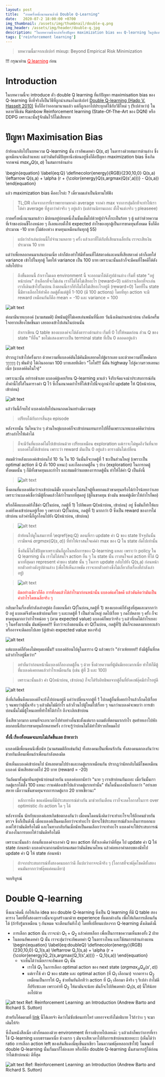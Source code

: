 ```yaml
---
layout: post
title:  "กาลครั้งหนึ่งนานมาแล้วมี Double Q-Learning"
date:   2020-07-2 18:00:00 +0700
img_thumbnail: /assets/img/thumbnail/double-q.png
img_header: /assets/img/header/double-q.jpg
description: "ในบทความนี้จะเล่าเรื่องปัญหา maximization bias ของ Q-learning ในรูปแบบของนิทานให้ฟัง เพื่อให้เข้าใจง่าย (รึเปล่า ?)"
tags: ['reinforcement learning']
---
```


> บทความนี้มาจากเปเปอร์ mixup: Beyond Empirical Risk Minimization 

!!! กรุณาอ่าน <a href="https://thammasorn.github.io/2020/05/03/Q-learning.html" style="color: red;">Q learning</a> ก่อน

# Introduction
ในบทความนี้จะ introduce ตัว double Q learning ที่แก้ปัญหา maximisation bias ของ Q-learning  ซึ่งที่จริงก็เป็นวิธีที่ถูกนำเสนอในเปเปอร์ <a href="https://papers.nips.cc/paper/3964-double-q-learning">Double Q-learning (Hado V. Hasselt 2010)</a> ซึ่งก็ถือว่าออกมานานแล้ว  แต่ก็ถูกเอาไปประยุกต์ใช้กับวิธีใหม่ ๆ (รึเปล่าหว่า) ในหลายวิธีเช่น  Rainbow Reinforcement learning (State-Of-The-Art ของ DQN) หรือ DDPG เพราะฉะนั้นรู้จักมันไว้ก็ไม่เสียหาย


# ปัญหา Maximisation Bias

ถ้าย้อนกลับไปในบทความ Q-learning นั้น เราอัพเดทค่า $Q(s,a)$ ในตารางด้วยสมการด้านล่าง ซึ่งดูเหมือนจะดีแล้วแหละ แต่ว่ามันยังมีปัญหานึงซ่อนอยู่ซึ่งก็คือปัญหา maximization bias ซึ่งเกิดจากพจน์ $max_aQ(s,a)$ ในสมการด้านล่าง
 
\begin{equation}
\label{eq:Q}
\definecolor{energy}{RGB}{230,10,0}
   Q(s,a) \leftarrow Q(s,a) + \alpha (r + {\color{energy}Q(s,argmax(Q(s',a)))} - Q(s,a))
\end{equation}

แล้ว maximization bias คืออะไรล่ะ ? เดี๋ยวผมเล่าเป็นนิทานให้ฟัง

>TL;DR เกิดจากการที่เราพยายามหาค่า average จากค่า max จากการสุ่มอีกทีจะทำให้เราได้ค่า average ที่สูงกว่าค่าจริง ๆ อยู่แล้ว (แต่อ่านนิทานเถอะ ตั้งใจแต่งจริง ๆ pleaseee)

กาลครั้งหนึ่งนานมาแล้วว มีบ่อนอยู่บ่อนหนึ่งในนั้นเต็มไปด้วยตู้ปาจิงโกะเป็นร้อย ๆ ตู้ แต่ว่าด้วยความที่เจ้าของบ่อนขี้โกงหน่อย ๆ ก็เลยแอบตั้งให้ expected กำไรของทุกตู้เป็นการขาดทุนทั้งหมด ซึ่งก็คือประมาณ -10 บาท (ไม่ต้องห่วง ขาดทุนเหมือนกันทุกตู้ 55)

> แปลว่าถ้าเล่นบ่อนนี้ไปจำนวนหลาย ๆ ครั้ง แล้วเอาที่ได้กับที่เสียมาเฉลี่ยกัน เราจะเสียเงินประมาณ 10 บาท

แต่ว่าเพื่อหลอกคนมาเล่นบ่อนเนี่ย เค้าก็ต้องทำให้มีทั้งคนที่ได้สตางค์และคนที่เสียสตางค์ เค้าก็เลยใส่ variance เข้าไปในทุกตู้ โดยให้ variance เป็น 100 บาท เพราะฉะนั้นแล้วก็จะมีคนที่โชคดีได้ตังกลับไปบ้าง

> ถึงขั้นตอนนี้ ถ้าเราโมเดล environment นี้ จะออกมาได้ดังรูปด้านล่าง เริ่มที่ state "อยู่หน้าบ่อน" ถ้าเลือกที่จะไม่เล่น เราก็ไม่ได้ไม่เสียอะไร (reward=0) แต่ถ้าเราเลือกที่จะเล่น เราก็เดินเข้าไปในบ่อน ถึงตอนนี้เราก็ยังไม่ได้ไม่เสียอะไรอยู่ดี (reward=0) โดยที่ใน state นี้มีทางเลือกให้ทำคือ กดตู้ตั้งแต่ตู้ที่ 1-100 (มี 100 actions) โดยที่ทุก action จะมี reward เหมือนกันก็คือ mean = -10 และ variance = 100    

![alt text](/assets/img/double-q/casino-env.png)


ต่อมามีนายแบลงค์ (นามสมมติ) ผีพนันผู้ที่ไม่เคยเล่นพนันที่นี่เลย วันนึงเดินผ่านหน้าบ่อน เกิดนึกครึ้มใจอยากเสี่ยงโชคขึ้นมา เลยลองเข้าไปเล่นในบ่อนนั้น 

> ถ้าเราเขียน Q table ของแบลงค์จะได้ดังตารางด้านล่าง เริ่มที่ 0 ไปให้หมดก่อน ส่วน Q ของ state "ที่อื่น" ขอไม่แสดงเพราะเป็น terminal state ที่เป็น 0 ตลอดอยู่แล้ว

![alt text](/assets/img/double-q/Q_table_init.png)

ปรากฎว่าเข้าไปครั้งแรก ด้วยความที่แบลงค์ตันไม้คันมือเลยกดไปตู้แรกเลย และด้วยความที่โชคดีมาก ๆๆๆๆๆ (ๆ พันตัว) ได้เงินออกมา 100 บาทเลยทีเดียว "โอโห่!!! นี่มัน highway ไปสู่ความรวยเลยนะเนี่ย (แบลงค์คิดในใจ)"

เพราะฉะนั้น อย่ารอช้าเลย แบลงค์ผู้เคยเรียน Q-learning มาแล้ว จึงรีบจัดแจงนำประสบการณ์อันล้ำค่านี้ไปใส่ในตารางค่า Q ไว้ ซึ่งในอนาคตกำไรที่ใส่เข้าไปนี้จะถูกนำไป update ให้ Q(หน้าบ่อน, เข้าบ่อน)

![alt text](/assets/img/double-q/Q-first-step.png)

แล้ววันนี้ก็จบไป แบลงค์กลับไปนอนกอดเงินอย่างมีความสุข 
> เปรียบได้กับการสิ้นสุด episode

หลังจากนั้น วันไหนว่าง ๆ ส่วนใหญ่แบลงค์ก็จะเข้าบ่อนแทนการไปที่อื่นเพราะนายแบลงค์คิดว่าบ่อนสร้างกำไรให้เค้าได้
> ก็จะมีวันที่แบลงค์ไม่ไปเข้าบ่อนด้วย เปรียบเหมือน exploration แต่เราจะไม่พูดถึงวันที่นายแบลงค์ไม่ได้เข้าบ่อน เพราะว่า reward มันเป็น 0 อยู่แล้ว ตารางมันไม่เปลี่ยน

สมมติว่าหลังแบลงค์เข้าบ่อนไป 10 วัน ใน 10 วันนั้นก็จะกดตู้ที่ 1 ซะเป็นส่วนใหญ่ (เพราะเป็น optimal action มี Q ตั้ง 100 แหนะ) และก็ลองกดตู้อื่น ๆ บ้าง (exploration) ในการกดตู้ทั้งหมดนั้น ๆ ก็มีทั้งขาดทุนและกำไร และสมมติว่าผลของการกดตู้นั้น ทำให้ได้ค่า Q เป็นดังนี้ 

> ![alt text](/assets/img/double-q/Q-10.png)


ซึ่งตอนที่แบลงค์คิดว่าจะเข้าบ่อนดีมั๊ย แบลงค์จะไม่สนใจตู้ที่เคยกดแล้วขาดทุนหรือได้กำไรน้อยกว่าเลย เพราะว่าแบลงค์เชื่อว่ามีตู้ที่กดแล้วได้กำไรมากที่สุดอยู่ (ตู้อื่นขาดทุน ช่างมัน ขอแค่ตู้เดียวให้กำไรก็พอ) 

หรือก็คือแบลงค์ยังใช้ค่า Q(ในบ่อน, กดตู้ที่ 1) ไปอัพเดท Q(หน้าบ่อน, เข้าบ่อน) อยู่ ซึ่งมันก็ทำให้แบลงค์ยังคงเข้าบ่อนอยู่เรื่อย ๆ เพราะค่า Q(ในบ่อน, กดตู้ที่ 1) มากกว่า 0 ซึ่งเป็น reward ของการไม่เข้าบ่อน แล้วค่านี้ก็ถูกโอนไปยัง Q(หน้าบ่อน, เข้าบ่อน)


> ![alt text](/assets/img/double-q/Q-second.png)



> ถ้าย้อนไปดูในสมการที่ \eqref{eq:Q} ตอนที่เรา update ค่า Q ของ state ปัจจุบันนั้น เรามีพจน์ $argmax(Q(s,a))$ ที่ทำให้เราสนใจแค่ค่า max ของ Q ใน state ถัดไปเท่านั้น

> ซึ่งอันนี้ไม่ใช่ปัญหาเพราะมันก็ถูกในหลักการของ Q-learning แหละ เพราะว่า policy ใน Q learning นั้น เราไม่ได้สนใจ action อื่น ๆ ใน state นั้น เราสนใจแค่ action ที่ได้ Q มากที่สุดมา represent ค่าของ state นั้น ๆ ในการ update กลับไปยัง Q(s,a) ก่อนหน้า ยกตัวอย่างดังรูปด้านล่าง (เพื่อให้เห็นภาพชัด เราจะยกตัวอย่างซึ่งไม่เกี่ยวกับเรื่องที่กำลังเล่าอยู่)

> ![alt text](/assets/img/double-q/Q-diagram.png)


> <span style='color:red;'> ผิดอย่างเดียวก็คือ การที่กดแล้วได้กำไรมาก่อนหน้านั้น แบลงค์แค่โชคดี แล้วดันคิดว่ามันเป็นค่ากำไรโดยเฉลี่ยจริง ๆ </span> 

กลับมาในเรื่องที่กำลังเล่าอยู่ต่อ ถึงตอนนี้ค่า Q(ในบ่อน,กดตู้ที่ 1) ของแบลงค์ก็ยังสูงที่สุดและมากกว่า 0 อยู่ แบลงค์จึงยังคงเข้าบ่อนเรื่อย ๆ และกดตู้ที่ 1 เป็นส่วนใหญ่ กดไปเรื่อย ๆ กดไปหลาย ๆ ครั้ง ก็จะขาดทุนมากกว่ากำไรหน่อย ๆ (ตาม expected value) แบลงค์ก็พบว่าจริง ๆ แล้วที่กดได้กำไรเยอะ ๆ ในครั้งแรกนั้น มันฟลุ๊คคค!!! ซึ่งกว่าจะถึงตอนนั้น ค่า Q(ในบ่อน, กดตู้ที่1) มันก็จะลดลงมาเยอะแล้ว หรืออาจจะติดลบไปเลย (ลู่เข้าค่า expected value ของจริง)

![alt text](/assets/img/double-q/Q-1-conv.png)

แต่แบลงค์ก็ยังคงไม่หยุดแค่นั้น!! แบลงค์ย้อนไปดูในตาราง Q แล้วพบว่า "อ่าวเห้ยยยย!! ยังมีตู้อื่นที่กดแล้วกำไรอยู่นี่หว่าา" 

> อย่าลืมว่าก่อนหน้านี้แบลงค์ก็ลองกดตู้อื่น ๆ ด้วย ซึ่งด้วยความที่ตู้มันมีเยอะมากเนี่ย ทำให้ก็มีตู้ที่แบลงค์เคยกดแล้วกำไรเหมือนกัน (เช่น ตู้ที่ 3 และ 100)

> เพราะฉะนั้นแล้ว ค่า Q(หน้าบ่อน, เข้าบ่อน) ก็จะได้รับอิทธิพลจากตู้อื่นที่ยังคงฟลุ๊คมีกำไรอยู่ดี

![alt text](/assets/img/double-q/change-slot.png)

สิ่งที่เกิดขึ้นคือแบลงค์ก็จะยังไปบ่อนอยู่ดี แค่ว่าเปลี่ยนจากตู้ที่ 1 ไปกดตู้อื่นที่เคยกำไรแล้วก็กดไปเรื่อย ๆ จนพบว่าตู้นั้นจริง ๆ แล้วมันไม่มีกำไร แล้วก็วนไปตู้ใหม่ไปเรื่อย ๆ จนกว่าแบลงค์จะพบว่า การเข้าบ่อนนั้นไม่มีตู้ไหนเลยที่ทำให้ได้กำไร ถึงจะเลิกเข้าบ่อน

ซึ่งเสียเวลามาก แทนที่จะเอาเวลาไปทำอย่างอื่นซะตั้งแต่แรก แถมตังที่ตอนแรกกำไร สุดท้ายเอาไปหักลบกลบนี้กับการขาดทุนอีกหลายครั้ง กว่าจะรู้ว่าบ่อนไม่ได้ทำให้รวยก็หมดไป



#### ทั้งนี้ เรื่องทั้งหมดจะแทบไม่เกิดขึ้นเลย ​ถ้าหากว่า

แบลงค์มีเพื่อนคนนึงชื่อนัท (นามสมมติอีกเช่นกัน) ทั้งสองคนเป็นเพื่อนรักกัน ทั้งสองคนตกลงกันว่าจะช่วยกันเตือนเพื่อนถ้าเพื่อนกำลังหลงผิด 

นัทเห็นแบลงค์เข้าบ่อนไป นัทเลยตามไปบ้างและกดตู้แรกเหมือนกัน ปรากฎว่านัทกลับไม่มีโชคเหมือนแบลงค์ นัทเสียสตางค์ไป 20 บาท (reward = -20)

วันถัดมาทั้งคู่มายืนอยู่หน้าบ่อนด้วยกัน แบลงค์บอกนัทว่า "นาย ๆ เราเข้าบ่อนกันเถอะ เมื่อวันนั้นเรากดตู้แรกได้ตั้ง 100 แหนะ เราแค่ต้องเข้าไปแล้วกดตู้แรกเท่านั้น" ทันใดนั้นเองนัทก็บอกว่า "อย่าเลยสหาย เมื่อวานชั้นขาดทุนจากการกดตู้แรก 20 บาทเชียวนะ" 

> หลักการคือ ขอแค่มีคนที่มีประสบการณ์ต่างกัน มาช่วยกันเตือน เราก็จะลดโอกาสในการ over optimistic กับ action ใด ๆ ได้

หลังจากนั้น นัทกับแบลงค์เลยเกิดข้อตกลงกันว่า เมื่อคนใดคนนึงคิดว่าจะทำอะไรจะให้อีกคนช่วยกันตรวจ ซึ่งก็เป็นดังนี้ เมื่อแบลงค์เป็นคนเลือกว่าจะทำอะไร นัทจะใช้ประสบการณ์ตัวเองในการบอกแบลงค์ให้ว่ามันดีหรือไม่ดี และในทางกลับกันเมื่อนัทเป็นคนเลือกว่าจะทำอะไร แบลงค์จะใช้ประสบการณ์ตัวเองในการบอกให้ว่ามันดีหรือไม่ดี

เพราะฉะนั้นแล้ว ก่อนที่แบลงค์จะเอาค่า Q ของ action ที่ตัวเองคิดว่าดีที่สุด ไป update ค่า Q ให้ state ก่อนหน้า แบลงค์จะมาถามนัทก่อนเสมอว่ามันดีขนาดไหน แล้วค่อยเอาคำตอบของนัทไป update ค่า Q ให้ state ก่อนหน้า

> ถ้าจากประสบการณ์ทั้งสองคนบอกว่าดี ก็แปลว่าอาจจะดีจริง ๆ (โอกาสที่จะฟลุ๊คโชคดีทั้งสองคนมันยากกว่าฟลุ๊คแค่คนเดียว)

จบบริบูรณ์


# Double Q-learning

ซึ่งแนวคิดนี้ ก่อให้เกิด idea ของ double Q-learning ซึ่งเป็น Q learning ที่มี Q table สองตาราง โดยที่ทั้งสองตารางนั้นจะถูกสร้างมาด้วย experience ที่แตกต่างกัน เพื่อให้เกิดการเตือนกันได้ (ถ้ารับรู้มาเหมือน ๆ กันหมด จะเตือนกันยังไง) โดยที่เปลี่ยนแปลงจาก Q-learning ดั้งเดิมดังนี้

- การเลือก action นั้น เราจะนำ $Q_1 + Q_2$ แล้วค่อยเลือก เพื่อเป็นการขอความเห็นของทั้ง 2 ฝ่าย
- ในตอนอัพเดทค่า Q นั้น เราจะสุ่มว่าจะอัพเดทค่า Q ในตารางไหน และใช้สมการด้านล่างแทน
	\begin{equation}
	\label{eq:doubleQ}
	\definecolor{energy}{RGB}{230,10,0}
	   Q_1(s,a) \leftarrow Q_1(s,a) + \alpha (r + {\color{energy}Q_2(s,argmax(Q_1(s',a)))} - Q_1(s,a))
	\end{equation}
	- จะเห็นได้ว่าเมื่อเราจะอัพเดท $Q_1$ นั้น
		- เราใช้ $Q_1$ ในการเลือก optimal action ของ next state ($argmax_a Q_a(s',a)$)
		- แต่เราใช้ ค่า $Q$ ของ state และ optimal action (ที่ $Q_1$ เลือกมา) จากตาราง $Q_2$ เหมือนเป็นการให้ $Q_2$ ช่วยยืนยันอีกทีว่า action ที่ $Q_1$ เลือกมา ดีจริง ๆ รึเปล่า ถ้าไม่ดีก็ปรับซะเลย เพราะค่าที่ $Q_2$ ให้มามันจะน้อย มันก็จะไปอัพเดทค่า $Q_1(s,a)$ นี้ให้น้อยลงไปด้วย


![alt text](/assets/img/double-q/pseudo-code.jpeg)
Ref: Reinforcement Learning: an Introduction (Andrew Barto and Richard S. Sutton)

สำหรับโค้ดตามที่ <a href="https://colab.research.google.com/drive/1mxxjFGapglmUgz_Yc6H1XBVxNH0nrlDu?usp=sharing">link</a> นี้ได้เลยจ้า คิดว่าไม่ซับซ้อนเท่าไหร่ เลยอาจจะยังไม่อธิบาย ไว้ถ้าว่าง ๆ จะมาเติมให้จ้า

ซึ่งในหนังสือเนี่ย เค้าก็ทดลองด้วย environment ที่เราอธิบายไปเลยเด๊ะ ๆ แล้วเค้าก็พบว่าการที่เราใช้ Q-learning แบบธรรมดาเนี่ย ช่วงแรก ๆ มันจะเสียเวลาไปกับการเข้าบ่อนซะเยอะะะ (เห็นได้ว่า ratio การเลือก action left ของเส้นสีแดงนี่พุงขึ้นมาเชียว โดนความฟลุ๊คหลอกเข้าให้) ในขณะที่ double Q-learning นั้นเริ่มมาก็ไต่ลงเลย หรือก็คือ double Q-learning นั้นสามารถรู้ได้ก่อนว่าไม่เข้าบ่อนน่ะ ดีที่สุด

![alt text](/assets/img/double-q/result.jpeg)
Ref: Reinforcement Learning: an Introduction (Andrew Barto and Richard S. Sutton)



